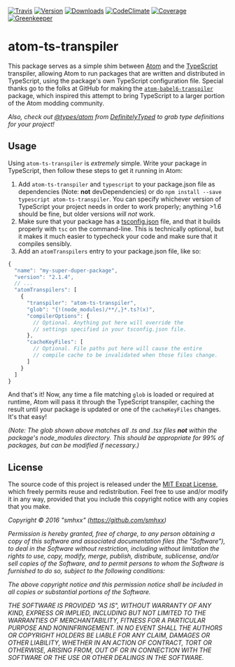 [![Travis](https://img.shields.io/travis/smhxx/atom-ts-transpiler.svg)](https://travis-ci.org/smhxx/atom-ts-transpiler)
[![Version](https://img.shields.io/npm/v/atom-ts-transpiler.svg)](https://www.npmjs.com/package/atom-ts-transpiler)
[![Downloads](https://img.shields.io/npm/dt/atom-ts-transpiler.svg)](https://www.npmjs.com/package/atom-ts-transpiler)
[![CodeClimate](https://img.shields.io/codeclimate/github/smhxx/atom-ts-transpiler.svg)](https://codeclimate.com/github/smhxx/atom-ts-transpiler)
[![Coverage](https://img.shields.io/codeclimate/coverage/github/smhxx/atom-ts-transpiler.svg)](https://codeclimate.com/github/smhxx/atom-ts-transpiler/code)
[![Greenkeeper](https://badges.greenkeeper.io/smhxx/atom-ts-transpiler.svg)](https://greenkeeper.io/)
# atom-ts-transpiler

This package serves as a simple shim between [Atom](https://atom.io/) and the
[TypeScript](https://www.typescriptlang.org/) transpiler, allowing Atom to run
packages that are written and distributed in TypeScript, using the package's own
TypeScript configuration file. Special thanks go to the folks at GitHub for
making the
[`atom-babel6-transpiler`](https://www.npmjs.com/package/atom-babel6-transpiler)
package, which inspired this attempt to bring TypeScript to a larger portion of
the Atom modding community.

*Also, check out [@types/atom](https://www.npmjs.com/package/@types/atom) from
[DefinitelyTyped](https://github.com/DefinitelyTyped/DefinitelyTyped) to grab
type definitions for your project!*

## Usage

Using `atom-ts-transpiler` is *extremely* simple. Write your package in
TypeScript, then follow these steps to get it running in Atom:

1. Add `atom-ts-transpiler` and `typescript` to your package.json file as
   dependencies (Note: **not** devDependencies) or do
   `npm install --save typescript atom-ts-transpiler`. You can specify whichever
   version of TypeScript your project needs in order to work properly; anything
   \>1.6 should be fine, but older versions *will not* work.
2. Make sure that your package has a
   [tsconfig.json](https://www.typescriptlang.org/docs/handbook/tsconfig-json.html)
   file, and that it builds properly with `tsc` on the command-line. This is
   technically optional, but it makes it much easier to typecheck your code and
   make sure that it compiles sensibly.
3. Add an `atomTranspilers` entry to your package.json file, like so:

```js
{
  "name": "my-super-duper-package",
  "version": "2.1.4",
  // ...
  "atomTranspilers": [
    {
      "transpiler": "atom-ts-transpiler",
      "glob": "{!(node_modules)/**/,}*.ts?(x)",
      "compilerOptions": {
        // Optional. Anything put here will override the
        // settings specified in your tsconfig.json file.
      },
      "cacheKeyFiles": [
        // Optional. File paths put here will cause the entire
        // compile cache to be invalidated when those files change.
      ]
    }
  ]
}
```

And that's it! Now, any time a file matching `glob` is loaded or required at
runtime, Atom will pass it through the TypeScript transpiler, caching the result
until your package is updated or one of the `cacheKeyFiles` changes. It's that
easy!

*(Note: The glob shown above matches all .ts and .tsx files **not** within the
package's node_modules directory. This should be appropriate for 99% of
packages, but can be modified if necessary.)*

## License

The source code of this project is released under the
[MIT Expat License](https://opensource.org/licenses/MIT), which freely permits
reuse and redistribution. Feel free to use and/or modify it in any way, provided
that you include this copyright notice with any copies that you make.

*Copyright © 2016 "smhxx" (https://github.com/smhxx)*

*Permission is hereby granted, free of charge, to any person obtaining a copy of
this software and associated documentation files (the "Software"), to deal in
the Software without restriction, including without limitation the rights to
use, copy, modify, merge, publish, distribute, sublicense, and/or sell copies of
the Software, and to permit persons to whom the Software is furnished to do so,
subject to the following conditions:*

*The above copyright notice and this permission notice shall be included in all
copies or substantial portions of the Software.*

*THE SOFTWARE IS PROVIDED "AS IS", WITHOUT WARRANTY OF ANY KIND, EXPRESS OR
IMPLIED, INCLUDING BUT NOT LIMITED TO THE WARRANTIES OF MERCHANTABILITY, FITNESS
FOR A PARTICULAR PURPOSE AND NONINFRINGEMENT. IN NO EVENT SHALL THE AUTHORS OR
COPYRIGHT HOLDERS BE LIABLE FOR ANY CLAIM, DAMAGES OR OTHER LIABILITY, WHETHER
IN AN ACTION OF CONTRACT, TORT OR OTHERWISE, ARISING FROM, OUT OF OR IN
CONNECTION WITH THE SOFTWARE OR THE USE OR OTHER DEALINGS IN THE SOFTWARE.*
